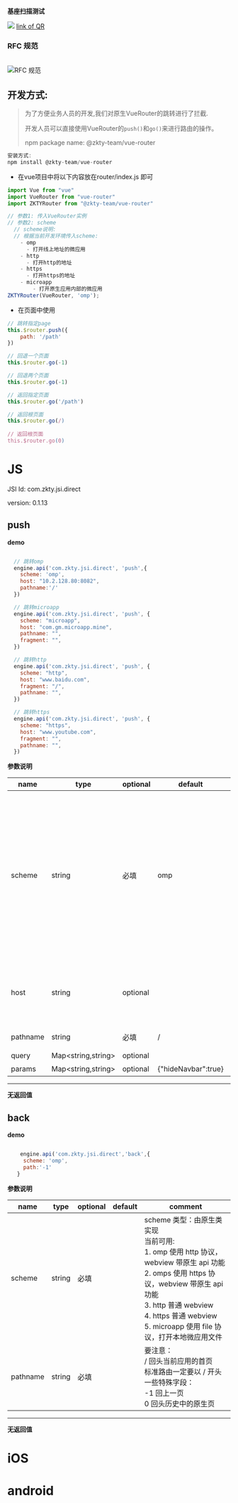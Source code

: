 

**基座扫描测试**
<div id='modulename' style='display:none'>direct</div> <img id='qrimg' src='https://api.qrserver.com/v1/create-qr-code/?size=150x150&data=http://192.168.44.52:3000/docs/modules/all/dist/ui/index.html'></img>
<a id='qrlink' href="about:none">link of QR</a>

### RFC 规范

<br> ![RFC 规范](https://raw.githubusercontent.com/zk4/image_backup/main/img/image-20210330114053584.png)<br>

## 开发方式: 

> 为了方便业务人员的开发,我们对原生VueRouter的跳转进行了拦截.
>
> 开发人员可以直接使用VueRouter的`push()`和`go()`来进行路由的操作。
>
> npm package name:  @zkty-team/vue-router

```javascript
安装方式:
npm install @zkty-team/vue-router	
```


- 在vue项目中将以下内容放在router/index.js 即可

```javascript
import Vue from "vue"
import VueRouter from "vue-router"
import ZKTYRouter from "@zkty-team/vue-router"

// 参数1: 传入VueRouter实例
// 参数2: scheme
  // scheme说明:
  // 根据当前开发环境传入scheme:
    - omp
      - 打开线上地址的微应用 
    - http
      - 打开http的地址
    - https
      - 打开https的地址
    - microapp  
	    - 打开原生应用内部的微应用
ZKTYRouter(VueRouter, 'omp');
```

- 在页面中使用

```javascript
// 跳转指定page
this.$router.push({
	path: '/path'
})

// 回退一个页面
this.$router.go(-1)

// 回退两个页面
this.$router.go(-1)

// 返回指定页面
this.$router.go('/path') 

// 返回根页面
this.$router.go(/) 
                
// 返回根页面
this.$router.go(0) 
```



# JS


JSI Id: com.zkty.jsi.direct

version: 0.1.13



## push



**demo**
``` js

  // 跳转omp
  engine.api('com.zkty.jsi.direct', 'push',{
    scheme: 'omp',
    host: "10.2.128.80:8082",
    pathname:'/'
  })

  // 跳转microapp
  engine.api('com.zkty.jsi.direct', 'push', {
    scheme: "microapp",
    host: "com.gm.microapp.mine",
    pathname: "",
    fragment: "",
  })

  // 跳转http
  engine.api('com.zkty.jsi.direct', 'push', {  
    scheme: "http",  
    host: "www.baidu.com",  
    fragment: "/",  
    pathname: "",  
  })

  // 跳转https
  engine.api('com.zkty.jsi.direct', 'push', {  
    scheme: "https",  
    host: "www.youtube.com",  
    fragment: "",  
    pathname: "",  
  })  

``` 

	
**参数说明**

| name                        | type      | optional | default   | comment  |
| --------------------------- | --------- | -------- | --------- |--------- |
| scheme | string | 必填 | omp |  scheme 类型：由原生类实现<br> 当前可用:<br> 1. omp 使用 http 协议，webview 带原生 api 功能<br> 2. omps 使用 https 协议，webview 带原生 api 功能<br> 3. http 普通 webview<br> 4. https 普通 webview<br> 5. microapp 使用 file 协议，打开本地微应用文件 |
| host | string | optional |  |  形如  192.168.1.15:8080 <br> 要注意：<br> 1. 不需要协议名。 <br> 2. 如果有特殊端口，也必须带上 |
| pathname | string | 必填 | / |  要注意：<br> 一定要以 / 开头 |
| query | Map\<string,string\> | optional |  |  query 参数 |
| params | Map\<string,string\> | optional | {"hideNavbar":true} |  其他参数（做兼容用） |


---------------------
**无返回值**




## back



**demo**
``` js

    engine.api('com.zkty.jsi.direct','back',{
     scheme: 'omp',
     path:'-1'
   }

``` 

	
**参数说明**

| name                        | type      | optional | default   | comment  |
| --------------------------- | --------- | -------- | --------- |--------- |
| scheme | string | 必填 |  |  scheme 类型：由原生类实现<br> 当前可用:<br> 1. omp 使用 http 协议，webview 带原生 api 功能<br> 2. omps 使用 https 协议，webview 带原生 api 功能<br> 3. http 普通 webview<br> 4. https 普通 webview<br> 5. microapp 使用 file 协议，打开本地微应用文件 |
| pathname | string | 必填 |  |  要注意：<br> / 回头当前应用的首页<br> 标准路由一定要以 / 开头<br> 一些特殊字段：<br> -1 回上一页<br> 0  回头历史中的原生页 |


---------------------
**无返回值**



    

# iOS


# android


